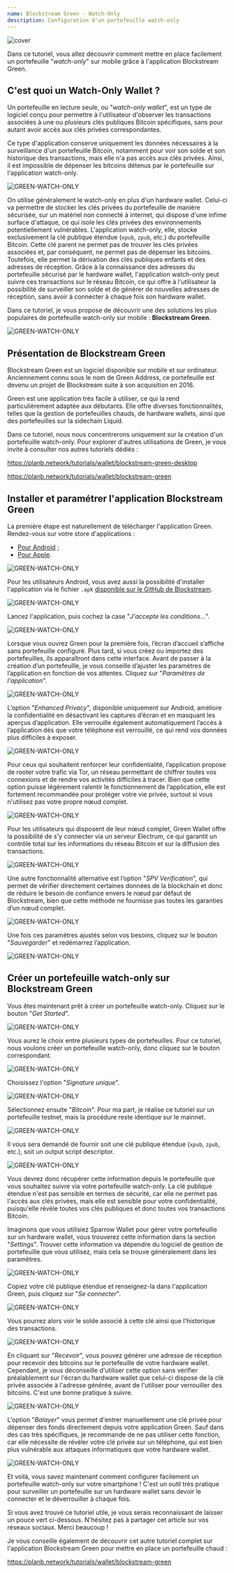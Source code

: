 ```yaml
---
name: Blockstream Green - Watch-Only
description: Configuration d'un portefeuille watch-only
---
```

![cover](assets/cover.webp)

Dans ce tutoriel, vous allez découvrir comment mettre en place facilement un portefeuille "*watch-only*" sur mobile grâce à l'application Blockstream Green.

## C'est quoi un Watch-Only Wallet ?

Un portefeuille en lecture seule, ou "*watch-only wallet*", est un type de logiciel conçu pour permettre à l'utilisateur d'observer les transactions associées à une ou plusieurs clés publiques Bitcoin spécifiques, sans pour autant avoir accès aux clés privées correspondantes.

Ce type d'application conserve uniquement les données nécessaires à la surveillance d'un portefeuille Bitcoin, notamment pour voir son solde et son historique des transactions, mais elle n'a pas accès aux clés privées. Ainsi, il est impossible de dépenser les bitcoins détenus par le portefeuille sur l'application watch-only.

![GREEN-WATCH-ONLY](assets/fr/01.webp)

On utilise généralement le watch-only en plus d'un hardware wallet. Celui-ci va permettre de stocker les clés privées du portefeuille de manière sécurisée, sur un matériel non connecté à internet, qui dispose d'une infime surface d'attaque, ce qui isole les clés privées des environnements potentiellement vulnérables. L'application watch-only, elle, stocke exclusivement la clé publique étendue (`xpub`, `zpub`, etc.) du portefeuille Bitcoin. Cette clé parent ne permet pas de trouver les clés privées associées et, par conséquent, ne permet pas de dépenser les bitcoins. Toutefois, elle permet la dérivation des clés publiques enfants et des adresses de réception. Grâce à la connaissance des adresses du portefeuille sécurisé par le hardware wallet, l'application watch-only peut suivre ces transactions sur le réseau Bitcoin, ce qui offre à l'utilisateur la possibilité de surveiller son solde et de générer de nouvelles adresses de réception, sans avoir à connecter à chaque fois son hardware wallet.

Dans ce tutoriel, je vous propose de découvrir une des solutions les plus populaires de portefeuille watch-only sur mobile : **Blockstream Green**.

![GREEN-WATCH-ONLY](assets/fr/02.webp)

## Présentation de Blockstream Green

Blockstream Green est un logiciel disponible sur mobile et sur ordinateur. Anciennement connu sous le nom de Green Address, ce portefeuille est devenu un projet de Blockstream suite à son acquisition en 2016.

Green est une application très facile à utiliser, ce qui la rend particulièrement adaptée aux débutants. Elle offre diverses fonctionnalités, telles que la gestion de portefeuilles chauds, de hardware wallets, ainsi que des portefeuilles sur la sidechain Liquid.

Dans ce tutoriel, nous nous concentrerons uniquement sur la création d'un portefeuille watch-only. Pour explorer d'autres utilisations de Green, je vous invite à consulter nos autres tutoriels dédiés :

https://planb.network/tutorials/wallet/blockstream-green-desktop

https://planb.network/tutorials/wallet/blockstream-green

## Installer et paramétrer l'application Blockstream Green

La première étape est naturellement de télécharger l'application Green. Rendez-vous sur votre store d'applications :
- [Pour Android](https://play.google.com/store/apps/details?id=com.greenaddress.greenbits_android_wallet) ;
- [Pour Apple](https://apps.apple.com/us/app/green-bitcoin-wallet/id1402243590).

![GREEN-WATCH-ONLY](assets/fr/03.webp)

Pour les utilisateurs Android, vous avez aussi la possibilité d'installer l'application via le fichier `.apk` [disponible sur le GitHub de Blockstream](https://github.com/Blockstream/green_android/releases).

![GREEN-WATCH-ONLY](assets/fr/04.webp)

Lancez l'application, puis cochez la case "*J'accepte les conditions...*".

![GREEN-WATCH-ONLY](assets/fr/05.webp)

Lorsque vous ouvrez Green pour la première fois, l’écran d’accueil s’affiche sans portefeuille configuré. Plus tard, si vous créez ou importez des portefeuilles, ils apparaîtront dans cette interface. Avant de passer à la création d’un portefeuille, je vous conseille d’ajuster les paramètres de l’application en fonction de vos attentes. Cliquez sur "*Paramètres de l'application*".

![GREEN-WATCH-ONLY](assets/fr/06.webp)

L’option "*Enhanced Privacy*", disponible uniquement sur Android, améliore la confidentialité en désactivant les captures d’écran et en masquant les aperçus d’application. Elle verrouille également automatiquement l’accès à l’application dès que votre téléphone est verrouillé, ce qui rend vos données plus difficiles à exposer.

![GREEN-WATCH-ONLY](assets/fr/07.webp)

Pour ceux qui souhaitent renforcer leur confidentialité, l’application propose de rooter votre trafic via Tor, un réseau permettant de chiffrer toutes vos connexions et de rendre vos activités difficiles à tracer. Bien que cette option puisse légèrement ralentir le fonctionnement de l’application, elle est fortement recommandée pour protéger votre vie privée, surtout si vous n'utilisez pas votre propre nœud complet.

![GREEN-WATCH-ONLY](assets/fr/08.webp)

Pour les utilisateurs qui disposent de leur nœud complet, Green Wallet offre la possibilité de s'y connecter via un serveur Electrum, ce qui garantit un contrôle total sur les informations du réseau Bitcoin et sur la diffusion des transactions. 

![GREEN-WATCH-ONLY](assets/fr/09.webp)

Une autre fonctionnalité alternative est l’option "*SPV Verification*", qui permet de vérifier directement certaines données de la blockchain et donc de réduire le besoin de confiance envers le nœud par défaut de Blockstream, bien que cette méthode ne fournisse pas toutes les garanties d’un nœud complet.

![GREEN-WATCH-ONLY](assets/fr/10.webp)

Une fois ces paramètres ajustés selon vos besoins, cliquez sur le bouton "*Sauvegarder*" et redémarrez l’application.

![GREEN-WATCH-ONLY](assets/fr/11.webp)

## Créer un portefeuille watch-only sur Blockstream Green

Vous êtes maintenant prêt à créer un portefeuille watch-only. Cliquez sur le bouton "*Get Started*".

![GREEN-WATCH-ONLY](assets/fr/12.webp)

Vous aurez le choix entre plusieurs types de portefeuilles. Pour ce tutoriel, nous voulons créer un portefeuille watch-only, donc cliquez sur le bouton correspondant.

![GREEN-WATCH-ONLY](assets/fr/13.webp)

Choisissez l'option "*Signature unique*".

![GREEN-WATCH-ONLY](assets/fr/14.webp)

Sélectionnez ensuite "*Bitcoin*". Pour ma part, je réalise ce tutoriel sur un portefeuille testnet, mais la procédure reste identique sur le mainnet.

![GREEN-WATCH-ONLY](assets/fr/15.webp)

Il vous sera demandé de fournir soit une clé publique étendue (`xpub`, `zpub`, etc.), soit un output script descriptor.

![GREEN-WATCH-ONLY](assets/fr/16.webp)

Vous devrez donc récupérer cette information depuis le portefeuille que vous souhaitez suivre via votre portefeuille watch-only. La clé publique étendue n'est pas sensible en termes de sécurité, car elle ne permet pas l'accès aux clés privées, mais elle est sensible pour votre confidentialité, puisqu'elle révèle toutes vos clés publiques et donc toutes vos transactions Bitcoin.

Imaginons que vous utilisiez Sparrow Wallet pour gérer votre portefeuille sur un hardware wallet, vous trouverez cette information dans la section "*Settings*". Trouver cette information va dépendre du logiciel de gestion de portefeuille que vous utilisez, mais cela se trouve généralement dans les paramètres.

![GREEN-WATCH-ONLY](assets/fr/17.webp)

Copiez votre clé publique étendue et renseignez-la dans l'application Green, puis cliquez sur "*Se connecter*".

![GREEN-WATCH-ONLY](assets/fr/18.webp)

Vous pourrez alors voir le solde associé à cette clé ainsi que l'historique des transactions.

![GREEN-WATCH-ONLY](assets/fr/19.webp)

En cliquant sur "*Recevoir*", vous pouvez générer une adresse de réception pour recevoir des bitcoins sur le portefeuille de votre hardware wallet. Cependant, je vous déconseille d'utiliser cette option sans vérifier préalablement sur l'écran du hardware wallet que celui-ci dispose de la clé privée associée à l'adresse générée, avant de l'utiliser pour verrouiller des bitcoins. C'est une bonne pratique à suivre.

![GREEN-WATCH-ONLY](assets/fr/20.webp)

L'option "*Balayer*" vous permet d'entrer manuellement une clé privée pour dépenser des fonds directement depuis votre application Green. Sauf dans des cas très spécifiques, je recommande de ne pas utiliser cette fonction, car elle nécessite de révéler votre clé privée sur un téléphone, qui est bien plus vulnérable aux attaques informatiques que votre hardware wallet.

![GREEN-WATCH-ONLY](assets/fr/21.webp)

Et voilà, vous savez maintenant comment configurer facilement un portefeuille watch-only sur votre smartphone ! C'est un outil très pratique pour surveiller un portefeuille sur un hardware wallet sans devoir le connecter et le déverrouiller à chaque fois.

Si vous avez trouvé ce tutoriel utile, je vous serais reconnaissant de laisser un pouce vert ci-dessous. N'hésitez pas à partager cet article sur vos réseaux sociaux. Merci beaucoup !

Je vous conseille également de découvrir cet autre tutoriel complet sur l'application Blockstream Green pour mettre en place un portefeuille chaud :

https://planb.network/tutorials/wallet/blockstream-green
